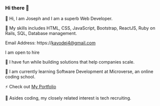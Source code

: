 ### Hi there 👋

<!--
**Jolak5/Jolak5** is a ✨ _special_ ✨ repository because its `README.md` (this file) appears on your GitHub profile.

Here are some ideas to get you started:

- 🔭 I’m currently working on ...
- 🌱 I’m currently learning ...
- 👯 I’m looking to collaborate on ...
- 🤔 I’m looking for help with ...
- 💬 Ask me about ...
- 📫 How to reach me: ...
- 😄 Pronouns: ...
- ⚡ Fun fact: ...
-->

🔭 Hi, I am Joseph and I am a superb Web Developer. 

🌱 My skills includes HTML, CSS, JavaScript, Bootstrap, ReactJS, Ruby on Rails, SQL, Database management. 

Email Address: https://kayodej4@gmail.com

I am open to hire

🌱 I have fun while building solutions that help companies scale. 

👯 I am currently learning Software Development at Microverse, an online coding school.

⚡ Check out <a href="https://jolak5.github.io/Portfolio/">My Portfolio</a>

💬 Asides coding, my closely related interest is tech recruiting.

